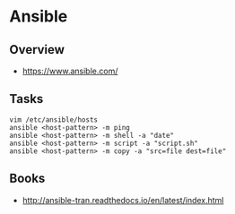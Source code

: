 # Ansible

## Overview

- https://www.ansible.com/

## Tasks

    vim /etc/ansible/hosts
    ansible <host-pattern> -m ping
    ansible <host-pattern> -m shell -a "date"
    ansible <host-pattern> -m script -a "script.sh"
    ansible <host-pattern> -m copy -a "src=file dest=file"

## Books

- http://ansible-tran.readthedocs.io/en/latest/index.html
